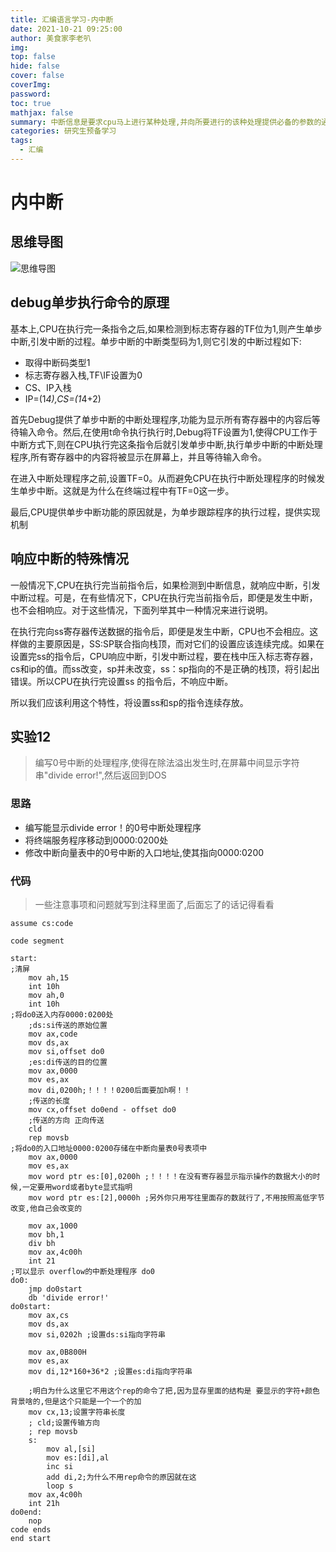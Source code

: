 ```yaml
---
title: 汇编语言学习-内中断
date: 2021-10-21 09:25:00
author: 美食家李老叭
img: 
top: false
hide: false
cover: false
coverImg: 
password: 
toc: true
mathjax: false
summary: 中断信息是要求cpu马上进行某种处理,并向所要进行的该种处理提供必备的参数的通知信息
categories: 研究生预备学习
tags:
  - 汇编
---
```


# 内中断

## 思维导图

![思维导图](https://laoba-1304292449.cos.ap-chengdu.myqcloud.com/img/20211021105626.png)

## debug单步执行命令的原理

基本上,CPU在执行完一条指令之后,如果检测到标志寄存器的TF位为1,则产生单步中断,引发中断的过程。单步中断的中断类型码为1,则它引发的中断过程如下:

- 取得中断码类型1
- 标志寄存器入栈,TF\IF设置为0
- CS、IP入栈
- IP=(1*4),CS=(1*4+2)
  
首先Debug提供了单步中断的中断处理程序,功能为显示所有寄存器中的内容后等待输入命令。然后,在使用t命令执行执行时,Debug将TF设置为1,使得CPU工作于中断方式下,则在CPU执行完这条指令后就引发单步中断,执行单步中断的中断处理程序,所有寄存器中的内容将被显示在屏幕上，并且等待输入命令。

在进入中断处理程序之前,设置TF=0。从而避免CPU在执行中断处理程序的时候发生单步中断。这就是为什么在终端过程中有TF=0这一步。

最后,CPU提供单步中断功能的原因就是，为单步跟踪程序的执行过程，提供实现机制

## 响应中断的特殊情况

一般情况下,CPU在执行完当前指令后，如果检测到中断信息，就响应中断，引发中断过程。可是，在有些情况下，CPU在执行完当前指令后，即便是发生中断，也不会相响应。对于这些情况，下面列举其中一种情况来进行说明。

在执行完向ss寄存器传送数据的指令后，即便是发生中断，CPU也不会相应。这样做的主要原因是，SS:SP联合指向栈顶，而对它们的设置应该连续完成。如果在设置完ss的指令后，CPU响应中断，引发中断过程，要在栈中压入标志寄存器，cs和ip的值。而ss改变，sp并未改变，ss：sp指向的不是正确的栈顶，将引起出错误。所以CPU在执行完设置ss 的指令后，不响应中断。

所以我们应该利用这个特性，将设置ss和sp的指令连续存放。

## 实验12

>编写0号中断的处理程序,使得在除法溢出发生时,在屏幕中间显示字符串"divide error!",然后返回到DOS

### 思路

- 编写能显示divide error！的0号中断处理程序
- 将终端服务程序移动到0000:0200处
- 修改中断向量表中的0号中断的入口地址,使其指向0000:0200

### 代码

>一些注意事项和问题就写到注释里面了,后面忘了的话记得看看

```text
assume cs:code

code segment

start:
;清屏
    mov ah,15
    int 10h
    mov ah,0
    int 10h
;将do0送入内存0000:0200处
    ;ds:si传送的原始位置
    mov ax,code
    mov ds,ax
    mov si,offset do0
    ;es:di传送的目的位置
    mov ax,0000
    mov es,ax
    mov di,0200h;！！！！0200后面要加h啊！！ 
    ;传送的长度
    mov cx,offset do0end - offset do0
    ;传送的方向 正向传送
    cld
    rep movsb
;将do0的入口地址0000:0200存储在中断向量表0号表项中
    mov ax,0000
    mov es,ax
    mov word ptr es:[0],0200h ;！！！！在没有寄存器显示指示操作的数据大小的时候,一定要用word或者byte显式指明
    mov word ptr es:[2],0000h ;另外你只用写往里面存的数就行了,不用按照高低字节改变,他自己会改变的

    mov ax,1000
    mov bh,1
    div bh
    mov ax,4c00h
    int 21
;可以显示 overflow的中断处理程序 do0
do0:
    jmp do0start
    db 'divide error!'
do0start:
    mov ax,cs
    mov ds,ax
    mov si,0202h ;设置ds:si指向字符串
    
    mov ax,0B800H
    mov es,ax
    mov di,12*160+36*2 ;设置es:di指向字符串
    
    ;明白为什么这里它不用这个rep的命令了把,因为显存里面的结构是 要显示的字符+颜色背景啥的,但是这个只能是一个一个的加
    mov cx,13;设置字符串长度
    ; cld;设置传输方向
    ; rep movsb
    s:
        mov al,[si]
        mov es:[di],al
        inc si
        add di,2;为什么不用rep命令的原因就在这
        loop s
    mov ax,4c00h
    int 21h
do0end:
    nop
code ends
end start
```